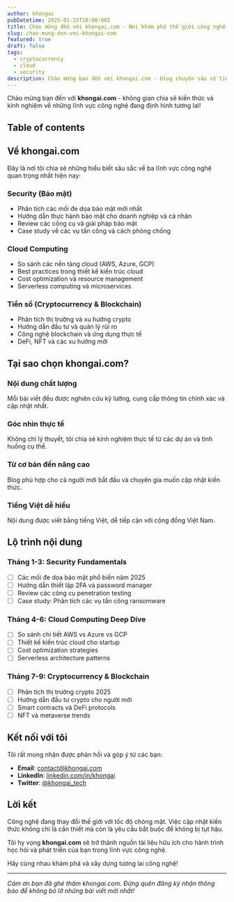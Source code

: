 ```yaml
---
author: khongai
pubDatetime: 2025-01-15T10:00:00Z
title: Chào mừng đến với khongai.com - Nơi khám phá thế giới công nghệ
slug: chao-mung-den-voi-khongai-com
featured: true
draft: false
tags:
  - cryptocurrency
  - cloud
  - security
description: Chào mừng bạn đến với khongai.com - blog chuyên sâu về tiền số, cloud computing và bảo mật thông tin. Nơi chia sẻ kiến thức và kinh nghiệm trong lĩnh vực công nghệ.
---
```


Chào mừng bạn đến với **khongai.com** - không gian chia sẻ kiến thức và kinh nghiệm về những lĩnh vực công nghệ đang định hình tương lai!

## Table of contents

## Về khongai.com

Đây là nơi tôi chia sẻ những hiểu biết sâu sắc về ba lĩnh vực công nghệ quan trọng nhất hiện nay:

### **Security (Bảo mật)**
- Phân tích các mối đe dọa bảo mật mới nhất
- Hướng dẫn thực hành bảo mật cho doanh nghiệp và cá nhân
- Review các công cụ và giải pháp bảo mật
- Case study về các vụ tấn công và cách phòng chống

### **Cloud Computing**
- So sánh các nền tảng cloud (AWS, Azure, GCP)
- Best practices trong thiết kế kiến trúc cloud
- Cost optimization và resource management
- Serverless computing và microservices

### **Tiền số (Cryptocurrency & Blockchain)**
- Phân tích thị trường và xu hướng crypto
- Hướng dẫn đầu tư và quản lý rủi ro
- Công nghệ blockchain và ứng dụng thực tế
- DeFi, NFT và các xu hướng mới

## Tại sao chọn khongai.com?

### **Nội dung chất lượng**
Mỗi bài viết đều được nghiên cứu kỹ lưỡng, cung cấp thông tin chính xác và cập nhật nhất.

### **Góc nhìn thực tế**
Không chỉ lý thuyết, tôi chia sẻ kinh nghiệm thực tế từ các dự án và tình huống cụ thể.

### **Từ cơ bản đến nâng cao**
Blog phù hợp cho cả người mới bắt đầu và chuyên gia muốn cập nhật kiến thức.

### **Tiếng Việt dễ hiểu**
Nội dung được viết bằng tiếng Việt, dễ tiếp cận với cộng đồng Việt Nam.

## Lộ trình nội dung

### Tháng 1-3: Security Fundamentals
- [ ] Các mối đe dọa bảo mật phổ biến năm 2025
- [ ] Hướng dẫn thiết lập 2FA và password manager
- [ ] Review các công cụ penetration testing
- [ ] Case study: Phân tích các vụ tấn công ransomware

### Tháng 4-6: Cloud Computing Deep Dive
- [ ] So sánh chi tiết AWS vs Azure vs GCP
- [ ] Thiết kế kiến trúc cloud cho startup
- [ ] Cost optimization strategies
- [ ] Serverless architecture patterns

### Tháng 7-9: Cryptocurrency & Blockchain
- [ ] Phân tích thị trường crypto 2025
- [ ] Hướng dẫn đầu tư crypto cho người mới
- [ ] Smart contracts và DeFi protocols
- [ ] NFT và metaverse trends

## Kết nối với tôi

Tôi rất mong nhận được phản hồi và góp ý từ các bạn:

- **Email**: [contact@khongai.com](mailto:contact@khongai.com)
- **LinkedIn**: [linkedin.com/in/khongai](https://linkedin.com/in/khongai)
- **Twitter**: [@khongai_tech](https://twitter.com/khongai_tech)

## Lời kết

Công nghệ đang thay đổi thế giới với tốc độ chóng mặt. Việc cập nhật kiến thức không chỉ là cần thiết mà còn là yêu cầu bắt buộc để không bị tụt hậu.

Tôi hy vọng **khongai.com** sẽ trở thành nguồn tài liệu hữu ích cho hành trình học hỏi và phát triển của bạn trong lĩnh vực công nghệ.

Hãy cùng nhau khám phá và xây dựng tương lai công nghệ!

---

*Cảm ơn bạn đã ghé thăm khongai.com. Đừng quên đăng ký nhận thông báo để không bỏ lỡ những bài viết mới nhất!*
